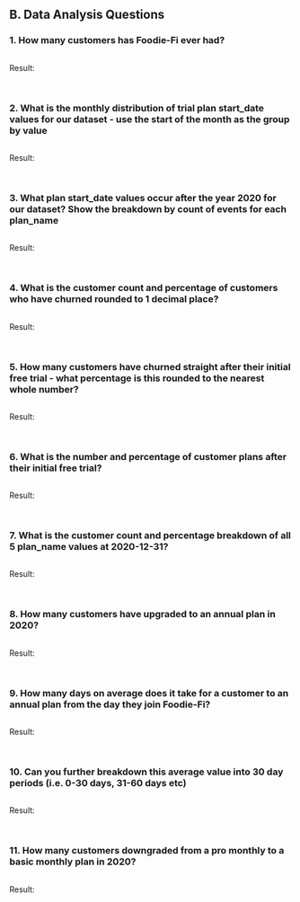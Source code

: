 ## B. Data Analysis Questions

### 1. How many customers has Foodie-Fi ever had?

```SQL
```

Result:

<pre>

</pre>


### 2. What is the monthly distribution of trial plan start_date values for our dataset - use the start of the month as the group by value

```SQL
```

Result:

<pre>
	
</pre>


### 3. What plan start_date values occur after the year 2020 for our dataset? Show the breakdown by count of events for each plan_name

```SQL
```

Result:

<pre>
	
</pre>


### 4. What is the customer count and percentage of customers who have churned rounded to 1 decimal place?

```SQL
```

Result:

<pre>
	
</pre>


### 5. How many customers have churned straight after their initial free trial - what percentage is this rounded to the nearest whole number?

```SQL
```

Result:

<pre>
	
</pre>


### 6. What is the number and percentage of customer plans after their initial free trial?

```SQL
```

Result:

<pre>
	
</pre>


### 7. What is the customer count and percentage breakdown of all 5 plan_name values at 2020-12-31?

```SQL
```

Result:

<pre>
	
</pre>


### 8. How many customers have upgraded to an annual plan in 2020?

```SQL
```

Result:

<pre>
	
</pre>


### 9. How many days on average does it take for a customer to an annual plan from the day they join Foodie-Fi?

```SQL
```

Result:

<pre>
	
</pre>


### 10. Can you further breakdown this average value into 30 day periods (i.e. 0-30 days, 31-60 days etc)

```SQL
```

Result:

<pre>
	
</pre>


### 11. How many customers downgraded from a pro monthly to a basic monthly plan in 2020?

```SQL
```

Result:

<pre>
	
</pre>

